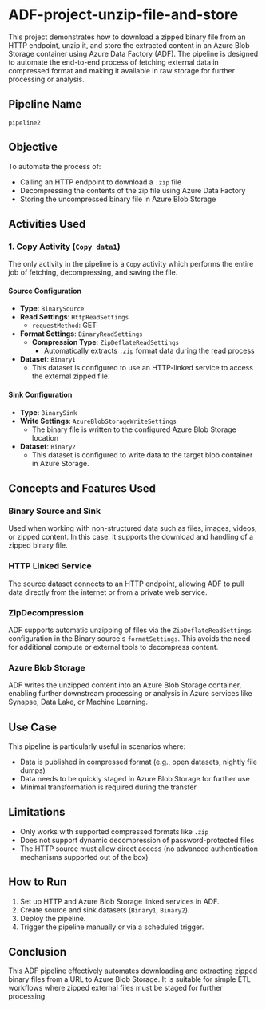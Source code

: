 # ADF-project-unzip-file-and-store
This project demonstrates how to download a zipped binary file from an HTTP endpoint, unzip it, and store the extracted content in an Azure Blob Storage container using Azure Data Factory (ADF). The pipeline is designed to automate the end-to-end process of fetching external data in compressed format and making it available in raw storage for further processing or analysis.

## Pipeline Name
`pipeline2`

## Objective
To automate the process of:
- Calling an HTTP endpoint to download a `.zip` file
- Decompressing the contents of the zip file using Azure Data Factory
- Storing the uncompressed binary file in Azure Blob Storage

## Activities Used

### 1. Copy Activity (`Copy data1`)
The only activity in the pipeline is a `Copy` activity which performs the entire job of fetching, decompressing, and saving the file.

#### Source Configuration
- **Type**: `BinarySource`
- **Read Settings**: `HttpReadSettings`
  - `requestMethod`: GET
- **Format Settings**: `BinaryReadSettings`
  - **Compression Type**: `ZipDeflateReadSettings`
    - Automatically extracts `.zip` format data during the read process
- **Dataset**: `Binary1`
  - This dataset is configured to use an HTTP-linked service to access the external zipped file.

#### Sink Configuration
- **Type**: `BinarySink`
- **Write Settings**: `AzureBlobStorageWriteSettings`
  - The binary file is written to the configured Azure Blob Storage location
- **Dataset**: `Binary2`
  - This dataset is configured to write data to the target blob container in Azure Storage.

## Concepts and Features Used

### Binary Source and Sink
Used when working with non-structured data such as files, images, videos, or zipped content. In this case, it supports the download and handling of a zipped binary file.

### HTTP Linked Service
The source dataset connects to an HTTP endpoint, allowing ADF to pull data directly from the internet or from a private web service.

### ZipDecompression
ADF supports automatic unzipping of files via the `ZipDeflateReadSettings` configuration in the Binary source's `formatSettings`. This avoids the need for additional compute or external tools to decompress content.

### Azure Blob Storage
ADF writes the unzipped content into an Azure Blob Storage container, enabling further downstream processing or analysis in Azure services like Synapse, Data Lake, or Machine Learning.

## Use Case
This pipeline is particularly useful in scenarios where:
- Data is published in compressed format (e.g., open datasets, nightly file dumps)
- Data needs to be quickly staged in Azure Blob Storage for further use
- Minimal transformation is required during the transfer

## Limitations
- Only works with supported compressed formats like `.zip`
- Does not support dynamic decompression of password-protected files
- The HTTP source must allow direct access (no advanced authentication mechanisms supported out of the box)

## How to Run
1. Set up HTTP and Azure Blob Storage linked services in ADF.
2. Create source and sink datasets (`Binary1`, `Binary2`).
3. Deploy the pipeline.
4. Trigger the pipeline manually or via a scheduled trigger.

## Conclusion
This ADF pipeline effectively automates downloading and extracting zipped binary files from a URL to Azure Blob Storage. It is suitable for simple ETL workflows where zipped external files must be staged for further processing.
